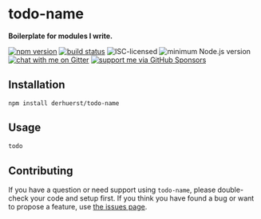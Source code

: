 # todo-name

**Boilerplate for modules I write.**

[![npm version](https://img.shields.io/npm/v/todo-name.svg)](https://www.npmjs.com/package/todo-name)
[![build status](https://api.travis-ci.org/derhuerst/todo-name.svg?branch=master)](https://travis-ci.org/derhuerst/todo-name)
![ISC-licensed](https://img.shields.io/github/license/derhuerst/todo-name.svg)
![minimum Node.js version](https://img.shields.io/node/v/todo-name.svg)
[![chat with me on Gitter](https://img.shields.io/badge/chat%20with%20me-on%20gitter-512e92.svg)](https://gitter.im/derhuerst)
[![support me via GitHub Sponsors](https://img.shields.io/badge/support%20me-donate-fa7664.svg)](https://github.com/sponsors/derhuerst)


## Installation

```shell
npm install derhuerst/todo-name
```


## Usage

```js
todo
```


## Contributing

If you have a question or need support using `todo-name`, please double-check your code and setup first. If you think you have found a bug or want to propose a feature, use [the issues page](https://github.com/derhuerst/todo-name/issues).
